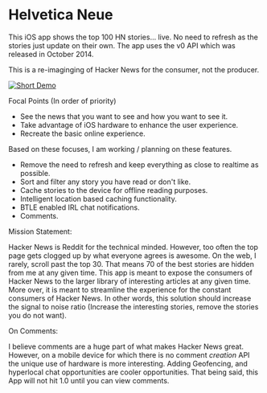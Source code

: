 Helvetica Neue
==========
This iOS app shows the top 100 HN stories... live.
No need to refresh as the stories just update on their own.
The app uses the v0 API which was released in October 2014.

This is a re-imaginging of Hacker News for the consumer, not the producer.

[![Short Demo](http://img.youtube.com/vi/Ik40mgPL8FQ/0.jpg)](http://youtu.be/Ik40mgPL8FQ)

Focal Points (In order of priority)
- See the news that you want to see and how you want to see it.
- Take advantage of iOS hardware to enhance the user experience.
- Recreate the basic online experience.

Based on these focuses, I am working / planning on these features.

- Remove the need to refresh and keep everything as close to realtime as possible.
- Sort and filter any story you have read or don't like.
- Cache stories to the device for offline reading purposes.
- Intelligent location based caching functionality.
- BTLE enabled IRL chat notifications.
- Comments.

Mission Statement:

Hacker News is Reddit for the technical minded. However, too often the top page gets clogged up by what everyone agrees is awesome. On the web, I rarely, scroll past the top 30.
That means 70 of the best stories are hidden from me at any given time.
This app is meant to expose the consumers of Hacker News to the larger library of interesting articles at any given time.
More over, it is meant to streamline the experience for the constant consumers of Hacker News.
In other words, this solution should increase the signal to noise ratio (Increase the interesting stories, remove the stories you do not want).

On Comments:

I believe comments are a huge part of what makes Hacker News great.
However, on a mobile device for which there is no comment *creation* API the unique use of hardware is more interesting.
Adding Geofencing, and hyperlocal chat opportunities are cooler opportunities.
That being said, this App will not hit 1.0 until you can view comments.
